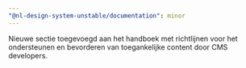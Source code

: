 ```yaml
---
"@nl-design-system-unstable/documentation": minor
---
```


Nieuwe sectie toegevoegd aan het handboek met richtlijnen voor het ondersteunen en bevorderen van toegankelijke content door CMS developers.

